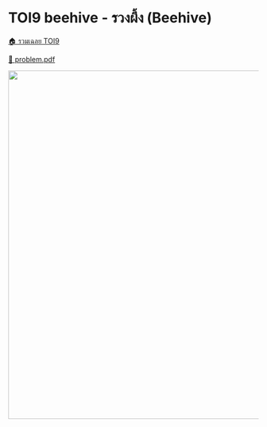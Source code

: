 <!-- @codegen_problem begin -->
# TOI9 beehive - รวงผึ้ง (Beehive)

[🏠 รวมเฉลย TOI9](../)

[💎 problem.pdf](./toi9_beehive.pdf)

<img width="700" src="https://github.com/krist7599555/toi/assets/19445033/80c80822-7583-4bcd-a705-dae3eacdee85" />
<!-- @codegen_problem end -->
